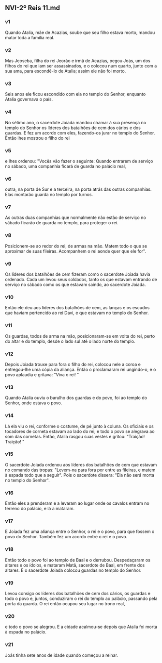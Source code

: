## NVI-2º Reis 11.md
### v1
 Quando Atalia, mãe de Acazias, soube que seu filho estava morto, mandou matar toda a família real.
### v2
 Mas Jeoseba, filha do rei Jeorão e irmã de Acazias, pegou Joás, um dos filhos do rei que iam ser assassinados, e o colocou num quarto, junto com a sua ama, para escondê-lo de Atalia; assim ele não foi morto.
### v3
 Seis anos ele ficou escondido com ela no templo do Senhor, enquanto Atalia governava o país.
### v4
 No sétimo ano, o sacerdote Joiada mandou chamar à sua presença no templo do Senhor os líderes dos batalhões de cem dos cários e dos guardas. E fez um acordo com eles, fazendo-os jurar no templo do Senhor. Então lhes mostrou o filho do rei
### v5
 e lhes ordenou: "Vocês vão fazer o seguinte: Quando entrarem de serviço no sábado, uma companhia ficará de guarda no palácio real,
### v6
 outra, na porta de Sur e a terceira, na porta atrás das outras companhias. Elas montarão guarda no templo por turnos.
### v7
 As outras duas companhias que normalmente não estão de serviço no sábado ficarão de guarda no templo, para proteger o rei.
### v8
 Posicionem-se ao redor do rei, de armas na mão. Matem todo o que se aproximar de suas fileiras. Acompanhem o rei aonde quer que ele for".
### v9
 Os líderes dos batalhões de cem fizeram como o sacerdote Joiada havia ordenado. Cada um levou seus soldados, tanto os que estavam entrando de serviço no sábado como os que estavam saindo, ao sacerdote Joiada.
### v10
 Então ele deu aos líderes dos batalhões de cem, as lanças e os escudos que haviam pertencido ao rei Davi, e que estavam no templo do Senhor.
### v11
 Os guardas, todos de arma na mão, posicionaram-se em volta do rei, perto do altar e do templo, desde o lado sul até o lado norte do templo.
### v12
 Depois Joiada trouxe para fora o filho do rei, colocou nele a coroa e entregou-lhe uma cópia da aliança. Então o proclamaram rei ungindo-o, e o povo aplaudia e gritava: "Viva o rei! "
### v13
 Quando Atalia ouviu o barulho dos guardas e do povo, foi ao templo do Senhor, onde estava o povo.
### v14
 Lá ela viu o rei, conforme o costume, de pé junto à coluna. Os oficiais e os tocadores de corneta estavam ao lado do rei, e todo o povo se alegrava ao som das cornetas. Então, Atalia rasgou suas vestes e gritou: "Traição! Traição! "
### v15
 O sacerdote Joiada ordenou aos líderes dos batalhões de cem que estavam no comando das tropas: "Levem-na para fora por entre as fileiras, e matem à espada todo que a seguir". Pois o sacerdote dissera: "Ela não será morta no templo do Senhor".
### v16
 Então eles a prenderam e a levaram ao lugar onde os cavalos entram no terreno do palácio, e lá a mataram.
### v17
 E Joiada fez uma aliança entre o Senhor, o rei e o povo, para que fossem o povo do Senhor. Também fez um acordo entre o rei e o povo.
### v18
 Então todo o povo foi ao templo de Baal e o derrubou. Despedaçaram os altares e os ídolos, e mataram Matã, sacerdote de Baal, em frente dos altares. E o sacerdote Joiada colocou guardas no templo do Senhor.
### v19
 Levou consigo os líderes dos batalhões de cem dos cários, os guardas e todo o povo e, juntos, conduziram o rei do templo ao palácio, passando pela porta da guarda. O rei então ocupou seu lugar no trono real,
### v20
 e todo o povo se alegrou. E a cidade acalmou-se depois que Atalia foi morta à espada no palácio.
### v21
 Joás tinha sete anos de idade quando começou a reinar.
